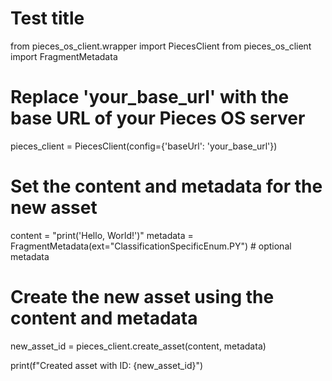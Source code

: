 # Test title

from pieces_os_client.wrapper import PiecesClient
from pieces_os_client import FragmentMetadata

# Replace 'your_base_url' with the base URL of your Pieces OS server
pieces_client = PiecesClient(config={'baseUrl': 'your_base_url'})

# Set the content and metadata for the new asset
content = "print('Hello, World!')"
metadata = FragmentMetadata(ext="ClassificationSpecificEnum.PY") # optional metadata

# Create the new asset using the content and metadata
new_asset_id = pieces_client.create_asset(content, metadata)

print(f"Created asset with ID: {new_asset_id}")
